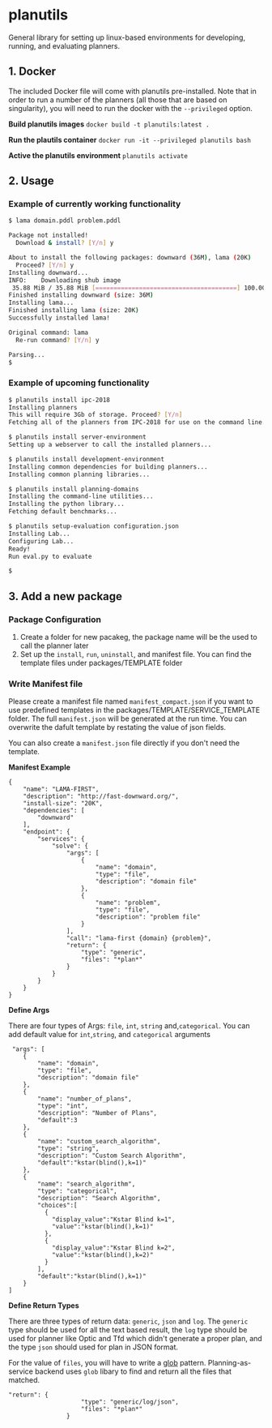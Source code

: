 # planutils

General library for setting up linux-based environments for developing, running, and evaluating planners.


## 1. Docker

The included Docker file will come with planutils pre-installed. Note that in order to
run a number of the planners (all those that are based on singularity), you will need
to run the docker with the `--privileged` option.

**Build planutils images**
`docker build -t planutils:latest . `

**Run the plautils container**
`docker run -it --privileged planutils bash`

**Active the planutils environment**
`planutils activate`


## 2. Usage

### Example of currently working functionality

```bash
$ lama domain.pddl problem.pddl

Package not installed!
  Download & install? [Y/n] y

About to install the following packages: downward (36M), lama (20K)
  Proceed? [Y/n] y
Installing downward...
INFO:    Downloading shub image
 35.88 MiB / 35.88 MiB [=======================================] 100.00% 3.99 MiB/s 8s
Finished installing downward (size: 36M)
Installing lama...
Finished installing lama (size: 20K)
Successfully installed lama!

Original command: lama
  Re-run command? [Y/n] y

Parsing...
$
```

### Example of upcoming functionality

```bash
$ planutils install ipc-2018
Installing planners
This will require 3Gb of storage. Proceed? [Y/n]
Fetching all of the planners from IPC-2018 for use on the command line...

$ planutils install server-environment
Setting up a webserver to call the installed planners...

$ planutils install development-environment
Installing common dependencies for building planners...
Installing common planning libraries...

$ planutils install planning-domains
Installing the command-line utilities...
Installing the python library...
Fetching default benchmarks...

$ planutils setup-evaluation configuration.json
Installing Lab...
Configuring Lab...
Ready!
Run eval.py to evaluate

$
```



## 3. Add a new package
### Package Configuration
1. Create a folder for new pacakeg, the package name will be the used to call the planner later
2. Set up the `install`, `run`,  `uninstall`, and manifest file. You can find the template files under packages/TEMPLATE folder

### Write Manifest file

Please create a manifest file named `manifest_compact.json` if you want to use predefined templates in the packages/TEMPLATE/SERVICE_TEMPLATE folder. The full `manifest.json` will be generated at the run time. You can overwrite the dafult template by restating the value of json fields. 

You can also create a `manifest.json` file directly if you don't need the template.

**Manifest Example**
```
{
    "name": "LAMA-FIRST",
    "description": "http://fast-downward.org/",
    "install-size": "20K",
    "dependencies": [
        "downward"
    ],
    "endpoint": {
        "services": {
            "solve": {
                "args": [
                    {
                        "name": "domain",
                        "type": "file",
                        "description": "domain file"
                    },
                    {
                        "name": "problem",
                        "type": "file",
                        "description": "problem file"
                    }
                ],
                "call": "lama-first {domain} {problem}",
                "return": {
                    "type": "generic",
                    "files": "*plan*"
                }
            }
        }
    }
}
```
**Define Args**

There are four types of Args: `file`, `int`, `string` and,`categorical`. You can add default value for `int`,`string`, and `categorical` arguments

```
 "args": [
    {
        "name": "domain",
        "type": "file",
        "description": "domain file"
    },
    {
        "name": "number_of_plans",
        "type": "int",
        "description": "Number of Plans",
        "default":3
    },
    {
        "name": "custom_search_algorithm",
        "type": "string",
        "description": "Custom Search Algorithm",
        "default":"kstar(blind(),k=1)"
    },
    {
        "name": "search_algorithm",
        "type": "categorical",
        "description": "Search Algorithm",
        "choices":[
          {
            "display_value":"Kstar Blind k=1",
            "value":"kstar(blind(),k=1)"
          },
          {
            "display_value":"Kstar Blind k=2",
            "value":"kstar(blind(),k=2)"
          }
        ],
        "default":"kstar(blind(),k=1)"
    }
]
```
**Define Return Types**

There are three types of return data: `generic`, `json` and `log`. The `generic` type should be used for all the text based result, the `log` type should be used for planner like Optic and Tfd which didn't generate a proper plan, and the type `json` should used for plan in JSON format.

For the value of `files`, you will have to write a [glob](https://docs.python.org/3/library/glob.html) pattern. Planning-as-service backend uses `glob` libary to find and return all the files that matched. 
```
"return": {
                    "type": "generic/log/json",
                    "files": "*plan*"
                }
```
